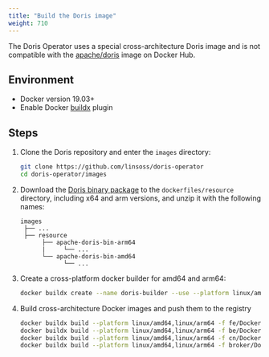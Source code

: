 ```yaml
---
title: "Build the Doris image"
weight: 710
---
```


The Doris Operator uses a special cross-architecture Doris image and is not compatible with
the [apache/doris](https://hub.docker.com/r/apache/doris) image on Docker Hub.

## Environment

- Docker version 19.03+
- Enable Docker [buildx](https://github.com/docker/buildx) plugin

## Steps

1. Clone the Doris repository and enter the `images` directory:

   ```bash
   git clone https://github.com/linsoss/doris-operator
   cd doris-operator/images
   ```

2. Download the [Doris binary package](https://doris.apache.org/download/) to the `dockerfiles/resource` directory,
   including x64 and arm versions, and unzip it with the following names:

   ```other
   images
    ├── ...
    ├── resource
         ├── apache-doris-bin-arm64
         |     └── ...
         └── apache-doris-bin-amd64
               └── ...
   ```
3. Create a cross-platform docker builder for amd64 and arm64:

   ```bash
   docker buildx create --name doris-builder --use --platform linux/amd64,linux/arm64
   ```

4. Build cross-architecture Docker images and push them to the registry

   ```bash
   docker buildx build --platform linux/amd64,linux/arm64 -f fe/Dockerfile -t <register>/<namespace>/doris-fe:<tag> . --push
   docker buildx build --platform linux/amd64,linux/arm64 -f be/Dockerfile -t <register>/<namespace>/doris-be:<tag> . --push
   docker buildx build --platform linux/amd64,linux/arm64 -f cn/Dockerfile -t <register>/<namespace>/doris-cn:<tag> . --push
   docker buildx build --platform linux/amd64,linux/arm64 -f broker/Dockerfile -t <register>/<namespace>/doris-broker:<tag> . --push
   ```

